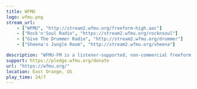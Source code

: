 ```yaml
---
title: WFMU
logo: wfmu.png
stream_url:
    - ["WFMU", "http://stream2.wfmu.org/freeform-high.aac"]
    - ["Rock'n'Soul Radio", "https://stream2.wfmu.org/rocknsoul"]
    - ["Give The Drummer Radio", "http://stream2.wfmu.org/drummer"]
    - ["Sheena's Jungle Room", "http://stream2.wfmu.org/sheena"]

description: "WFMU-FM is a listener-supported, non-commercial freeform radio station."
support: https://pledge.wfmu.org/donate
url: "https://wfmu.org/"
location: East Orange, US
play_time: 24/7
---
```


